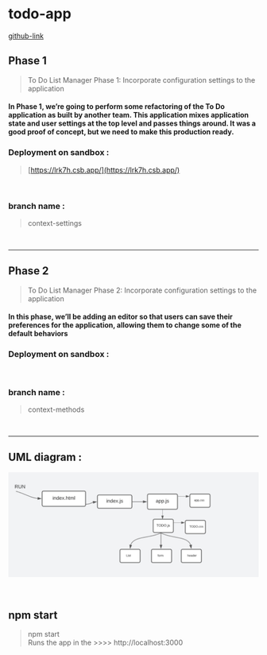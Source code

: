 # todo-app

[github-link](https://github.com/mr-atta/todo-app)

## Phase 1

> To Do List Manager Phase 1: Incorporate configuration settings to the application

#### In Phase 1, we’re going to perform some refactoring of the To Do application as built by another team. This application mixes application state and user settings at the top level and passes things around. It was a good proof of concept, but we need to make this production ready.

### Deployment on sandbox :

> [https://lrk7h.csb.app/](https://lrk7h.csb.app/)

<br>

### branch name :

> context-settings

<br>
<hr>

## Phase 2

> To Do List Manager Phase 2: Incorporate configuration settings to the application

#### In this phase, we’ll be adding an editor so that users can save their preferences for the application, allowing them to change some of the default behaviors

### Deployment on sandbox :

<br>

### branch name :

> context-methods

<br>
<hr>

## UML diagram :

![UML](./img/C32.PNG)

<br>

## npm start

> npm start <br>
> Runs the app in the >>>> http://localhost:3000
